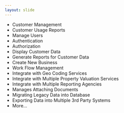 ```yaml
---
layout: slide
---
```


* Customer Management
* Customer Usage Reports
* Manage Users
* Authentication
* Authorization
* Display Customer Data
* Generate Reports for Customer Data
* Create New Business
* Work Flow Management
* Integrate with Geo Coding Services
* Integrate with Multiple Property Valuation Services
* Integrate with Multiple Reporting Agencies
* Manages Attaching Documents
* Migrating Legacy Data into Database
* Exporting Data into Multiple 3rd Party Systems
* More...
